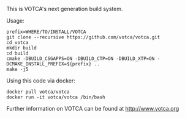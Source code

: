This is VOTCA's next generation build system. 

Usage:
```
prefix=WHERE/TO/INSTALL/VOTCA
git clone --recursive https://github.com/votca/votca.git
cd votca
mkdir build
cd build
cmake -DBUILD_CSGAPPS=ON -DBUILD_CTP=ON -DBUILD_XTP=ON -DCMAKE_INSTALL_PREFIX=${prefix} ..
make -j5
```

Using this code via docker:
```
docker pull votca/votca
docker run -it votca/votca /bin/bash
```

Further information on VOTCA can be found at http://www.votca.org
